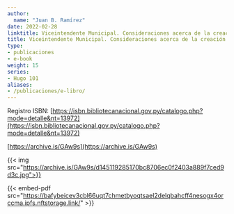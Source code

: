 ```yaml
---
author:
  name: "Juan B. Ramírez"
date: 2022-02-28
linktitle: Viceintendente Municipal. Consideraciones acerca de la creación del cargo.
title: Viceintendente Municipal. Consideraciones acerca de la creación del cargo.
type:
- publicaciones
- e-book
weight: 15
series:
- Hugo 101
aliases:
- /publicaciones/e-libro/
---
```


Registro ISBN: [https://isbn.bibliotecanacional.gov.py/catalogo.php?mode=detalle&nt=13972](https://isbn.bibliotecanacional.gov.py/catalogo.php?mode=detalle&nt=13972)

[https://archive.is/GAw9s](https://archive.is/GAw9s)

{{< img src="https://archive.is/GAw9s/d145119285170bc8706ec0f2403a889f7ced9d3c.jpg">}}

{{< embed-pdf src="https://bafybeicev3cbl66uqt7chmetbyoqtsael2delqbahcff4nesogx4orccma.ipfs.nftstorage.link/" >}}